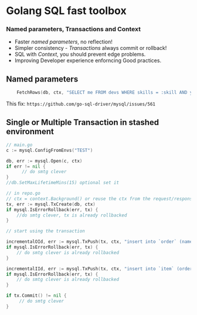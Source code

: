 # Golang SQL fast toolbox
### Named parameters, Transactions and Context

- Faster *named parameters*, no reflection!
- Simpler consistency - *Transactions* always commit or rollback! 
- SQL with *Context*, you should prevent edge problems.
- Improving Developer experience enforncing Good practices.

## Named parameters 

```go
    FetchRows(db, ctx, "SELECT me FROM devs WHERE skills = :skill AND yeart = :year;", Named{"skill": skill, "year": 30}
```
This fix: `https://github.com/go-sql-driver/mysql/issues/561`

## Single or Multiple Transaction in stashed environment 

```go
// main.go
c := mysql.ConfigFromEnvs("TEST") 

db, err := mysql.Open(c, ctx)
if err != nil {
      // do smtg clever 
}
//db.SetMaxLifetimeMins(15) optional set it
```

```go
// in repo.go
// ctx = context.Background() or reuse the ctx from the request/response framework
tx, err := mysql.TxCreate(db, ctx) 
if mysql.IsErrorRollback(err, tx) {
    //do smtg clever, tx is already rollbacked
}

// start using the transaction

incrementalOId, err := mysql.TxPush(tx, ctx, "insert into `order` (name) values (:name)", mysql.Named{"name": "value to insert"})
if mysql.IsErrorRollback(err, tx) {
    // do smtg clever is already rollbacked
}

incrementalIId, err := mysql.TxPush(tx, ctx, "insert into `item` (order_id) values (:order_id)", mysql.Named{"order_id": incrementalOId})
if mysql.IsErrorRollback(err, tx) {
    // do smtg clever is already rollbacked
}

if tx.Commit() != nil {
	 // do smtg clever
}
```

 
  
